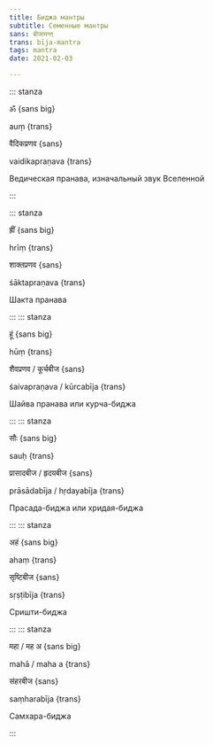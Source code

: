 ```yaml
---
title: Биджа мантры
subtitle: Семенные мантры
sans: बीजामन्त्
trans: bīja-mantra
tags: mantra
date: 2021-02-03

---
```


::: stanza

ॐ {sans big}

auṃ  {trans}

वैदिकप्रणव {sans}

vaidikapraṇava {trans}

Ведическая пранава, изначальный звук Вселенной

:::

::: stanza

ह्रीं {sans big}

hrīṃ {trans}

शाक्तप्रणव {sans}

śāktapraṇava {trans}

Шакта пранава


:::
::: stanza


हूं {sans big}

hūṃ {trans}

शैवप्रणव / कूर्चबीज {sans}

śaivapraṇava / kūrcabīja {trans}

Шайва пранава или курча-биджа


:::
::: stanza

सौः {sans big}

sauḥ {trans}

प्रासादबीज / हृदयबीज {sans}

prāsādabīja / hṛdayabīja {trans}

Прасада-биджа или хридая-биджа

:::
::: stanza

अहं {sans big}

ahaṃ {trans}

सृष्टिबीज {sans}

sṛṣṭibīja {trans}

Сришти-биджа

:::
::: stanza

महा / मह अ {sans big}

mahā / maha a {trans}

संहरबीज {sans}

saṃharabīja {trans}

Самхара-биджа

:::
